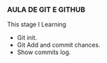 ### AULA DE GIT E GITHUB 

This stage I Learning 
- Git init. 
- Git Add and commit chances. 
- Show commits log.